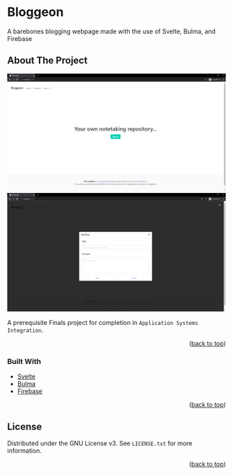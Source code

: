 
# Bloggeon

A barebones blogging webpage made with the use of Svelte, Bulma, and Firebase

<!-- ABOUT THE PROJECT -->
## About The Project

![Bloggeon Screenshot 1](/images/screenshot.png)
![Bloggeon Screenshot 2](/images/screenshot2.png)

A prerequisite Finals project for completion in `Application Systems Integration`.

<p align="right">(<a href="#top">back to top</a>)</p>



### Built With

* [Svelte](https://svelte.dev/)
* [Bulma](https://bulma.io/)
* [Firebase](https://firebase.google.com/)

<p align="right">(<a href="#top">back to top</a>)</p>


<!-- LICENSE -->
## License

Distributed under the GNU License v3. See `LICENSE.txt` for more information.

<p align="right">(<a href="#top">back to top</a>)</p>
